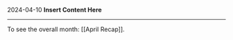 2024-04-10
__Insert Content Here__
_______________________
To see the overall month: [[April Recap]].